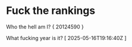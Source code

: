 # Fuck the rankings

Who the hell am I?
{ 20124590 }

What fucking year is it?
[ 2025-05-16T19:16:40Z ]
